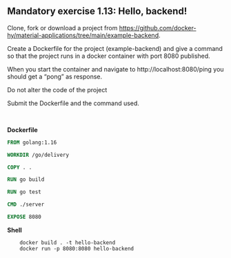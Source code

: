 ## Mandatory exercise 1.13: Hello, backend!

Clone, fork or download a project from https://github.com/docker-hy/material-applications/tree/main/example-backend.

Create a Dockerfile for the project (example-backend) and give a command so that the project runs in a docker container with port 8080 published.

When you start the container and navigate to http://localhost:8080/ping you should get a “pong” as response.

Do not alter the code of the project

Submit the Dockerfile and the command used.

&nbsp;


**Dockerfile**

```Dockerfile
FROM golang:1.16

WORKDIR /go/delivery

COPY . .

RUN go build

RUN go test

CMD ./server

EXPOSE 8080
```

**Shell**

```shell
    docker build . -t hello-backend
    docker run -p 8080:8080 hello-backend
```

&nbsp;